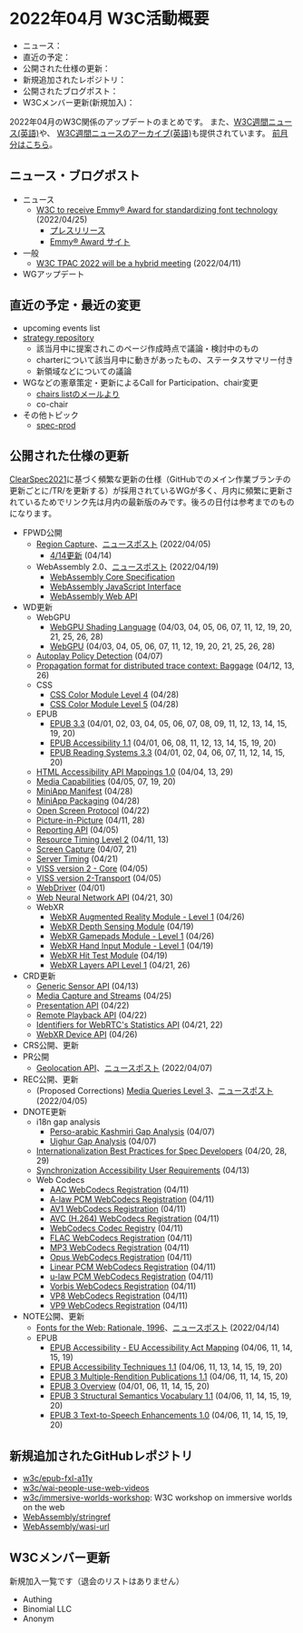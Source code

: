 # 2022年04月 W3C活動概要

- ニュース：
- 直近の予定：
- 公開された仕様の更新：
- 新規追加されたレポジトリ：
- 公開されたブログポスト：
- W3Cメンバー更新(新規加入)：

2022年04月のW3C関係のアップデートのまとめです。
また、[W3C週間ニュース(英語)](https://www.w3.org/News/Public/)や、
[W3C週間ニュースのアーカイブ(英語)](https://lists.w3.org/Archives/Public/w3c-announce/2022AprJun/subject.html)も提供されています。
[前月分はこちら](202203.md)。

## ニュース・ブログポスト

* ニュース
  * [W3C to receive Emmy® Award for standardizing font technology](https://www.w3.org/blog/news/archives/9514) (2022/04/25)
    * [プレスリリース](https://www.w3.org/2022/04/pressrelease-woff-emmyaward.html.en)
    * [Emmy® Award サイト](https://theemmys.tv/tech-73rd-award-recipients/)
* 一般
  * [W3C TPAC 2022 will be a hybrid meeting](https://www.w3.org/blog/news/archives/9503) (2022/04/11)
* WGアップデート

## 直近の予定・最近の変更

* upcoming events list
* [strategy repository](https://github.com/w3c/strategy/issues)
  * 該当月中に提案されこのページ作成時点で議論・検討中のもの
  * charterについて該当月中に動きがあったもの、ステータスサマリー付き
  * 新領域などについての議論
* WGなどの憲章策定・更新によるCall for Participation、chair変更
  * [chairs listのメールより](https://lists.w3.org/Archives/Member/chairs/)
  * co-chair
* その他トピック
  * [spec-prod](https://lists.w3.org/Archives/Public/spec-prod/)

## 公開された仕様の更新

[ClearSpec2021](https://github.com/w3c/tr-pages/blob/main/clearspec2021.md)に基づく頻繁な更新の仕様（GitHubでのメイン作業ブランチの更新ごとに/TR/を更新する）が採用されているWGが多く、月内に頻繁に更新されているためでリンク先は月内の最新版のみです。後ろの日付は参考までのものになります。

* FPWD公開
  * [Region Capture](https://www.w3.org/TR/2022/WD-mediacapture-region-20220405/)、[ニュースポスト](https://www.w3.org/blog/news/archives/9492) (2022/04/05)
    * [4/14更新](https://www.w3.org/TR/2022/WD-mediacapture-region-20220414/) (04/14)
  * WebAssembly 2.0、[ニュースポスト](https://www.w3.org/blog/news/archives/9509) (2022/04/19)
    * [WebAssembly Core Specification](https://www.w3.org/TR/2022/WD-wasm-core-2-20220419/)
    * [WebAssembly JavaScript Interface](https://www.w3.org/TR/2022/WD-wasm-js-api-2-20220419/)
    * [WebAssembly Web API](https://www.w3.org/TR/2022/WD-wasm-web-api-2-20220419/)
* WD更新
  * WebGPU
    * [WebGPU Shading Language](https://www.w3.org/TR/2022/WD-WGSL-20220428/) (04/03, 04, 05, 06, 07, 11, 12, 19, 20, 21, 25, 26, 28)
    * [WebGPU](https://www.w3.org/TR/2022/WD-webgpu-20220428/) (04/03, 04, 05, 06, 07, 11, 12, 19, 20, 21, 25, 26, 28)
  * [Autoplay Policy Detection](https://www.w3.org/TR/2022/WD-autoplay-detection-20220407/) (04/07)
  * [Propagation format for distributed trace context: Baggage](https://www.w3.org/TR/2022/WD-baggage-20220426/) (04/12, 13, 26)
  * CSS
    * [CSS Color Module Level 4](https://www.w3.org/TR/2022/WD-css-color-4-20220428/) (04/28)
    * [CSS Color Module Level 5](https://www.w3.org/TR/2022/WD-css-color-5-20220428/) (04/28)
  * EPUB
    * [EPUB 3.3](https://www.w3.org/TR/2022/WD-epub-33-20220420/) (04/01, 02, 03, 04, 05, 06, 07, 08, 09, 11, 12, 13, 14, 15, 19, 20)
    * [EPUB Accessibility 1.1](https://www.w3.org/TR/2022/WD-epub-a11y-11-20220420/) (04/01, 06, 08, 11, 12, 13, 14, 15, 19, 20)
    * [EPUB Reading Systems 3.3](https://www.w3.org/TR/2022/WD-epub-rs-33-20220420/) (04/01, 02, 04, 06, 07, 11, 12, 14, 15, 20)
  * [HTML Accessibility API Mappings 1.0](https://www.w3.org/TR/2022/WD-html-aam-1.0-20220429/) (04/04, 13, 29)
  * [Media Capabilities](https://www.w3.org/TR/2022/WD-media-capabilities-20220420/) (04/05, 07, 19, 20)
  * [MiniApp Manifest](https://www.w3.org/TR/2022/WD-miniapp-manifest-20220428/) (04/28)
  * [MiniApp Packaging](https://www.w3.org/TR/2022/WD-miniapp-packaging-20220428/) (04/28)
  * [Open Screen Protocol](https://www.w3.org/TR/2022/WD-openscreenprotocol-20220422/) (04/22)
  * [Picture-in-Picture](https://www.w3.org/TR/2022/WD-picture-in-picture-20220428/) (04/11, 28)
  * [Reporting API](https://www.w3.org/TR/2022/WD-reporting-1-20220405/) (04/05)
  * [Resource Timing Level 2](https://www.w3.org/TR/2022/WD-resource-timing-2-20220413/) (04/11, 13)
  * [Screen Capture](https://www.w3.org/TR/2022/WD-screen-capture-20220421/) (04/07, 21)
  * [Server Timing](https://www.w3.org/TR/2022/WD-server-timing-20220421/) (04/21)
  * [VISS version 2 - Core](https://www.w3.org/TR/2022/WD-viss2-core-20220405/) (04/05)
  * [VISS version 2-Transport](https://www.w3.org/TR/2022/WD-viss2-transport-20220405/) (04/05)
  * [WebDriver](https://www.w3.org/TR/2022/WD-webdriver2-20220401/) (04/01)
  * [Web Neural Network API](https://www.w3.org/TR/2022/WD-webnn-20220430/) (04/21, 30)
  * WebXR
    * [WebXR Augmented Reality Module - Level 1](https://www.w3.org/TR/2022/WD-webxr-ar-module-1-20220426/) (04/26)
    * [WebXR Depth Sensing Module](https://www.w3.org/TR/2022/WD-webxr-depth-sensing-1-20220419/) (04/19)
    * [WebXR Gamepads Module - Level 1](https://www.w3.org/TR/2022/WD-webxr-gamepads-module-1-20220426/) (04/26)
    * [WebXR Hand Input Module - Level 1](https://www.w3.org/TR/2022/WD-webxr-hand-input-1-20220419/) (04/19)
    * [WebXR Hit Test Module](https://www.w3.org/TR/2022/WD-webxr-hit-test-1-20220419/) (04/19)
    * [WebXR Layers API Level 1](https://www.w3.org/TR/2022/WD-webxrlayers-1-20220426/) (04/21, 26)
* CRD更新
  * [Generic Sensor API](https://www.w3.org/TR/2022/CRD-generic-sensor-20220413/) (04/13)
  * [Media Capture and Streams](https://www.w3.org/TR/2022/CRD-mediacapture-streams-20220425/) (04/25)
  * [Presentation API](https://www.w3.org/TR/2022/CRD-presentation-api-20220422/) (04/22)
  * [Remote Playback API](https://www.w3.org/TR/2022/CRD-remote-playback-20220422/) (04/22)
  * [Identifiers for WebRTC's Statistics API](https://www.w3.org/TR/2022/CRD-webrtc-stats-20220422/) (04/21, 22)
  * [WebXR Device API](https://www.w3.org/TR/2022/CRD-webxr-20220426/) (04/26)
* CRS公開、更新
* PR公開
  * [Geolocation API](https://www.w3.org/TR/2022/PR-geolocation-20220407/)、[ニュースポスト](https://www.w3.org/blog/news/archives/9501) (2022/04/07)
* REC公開、更新
  * (Proposed Corrections) [Media Queries Level 3](https://www.w3.org/TR/2022/REC-mediaqueries-3-20220405/)、[ニュースポスト](https://www.w3.org/blog/news/archives/9494) (2022/04/05)
* DNOTE更新
  * i18n gap analysis
    * [Perso-arabic Kashmiri Gap Analysis](https://www.w3.org/TR/2022/DNOTE-arab-ks-gap-20220407/) (04/07)
    * [Uighur Gap Analysis](https://www.w3.org/TR/2022/DNOTE-arab-ug-gap-20220407/) (04/07)
  * [Internationalization Best Practices for Spec Developers](https://www.w3.org/TR/2022/DNOTE-international-specs-20220429/) (04/20, 28, 29)
  * [Synchronization Accessibility User Requirements](https://www.w3.org/TR/2022/DNOTE-saur-20220413/) (04/13)
  * Web Codecs
    * [AAC WebCodecs Registration](https://www.w3.org/TR/2022/DNOTE-webcodecs-aac-codec-registration-20220411/) (04/11)
    * [A-law PCM WebCodecs Registration](https://www.w3.org/TR/2022/DNOTE-webcodecs-alaw-codec-registration-20220411/) (04/11)
    * [AV1 WebCodecs Registration](https://www.w3.org/TR/2022/DNOTE-webcodecs-av1-codec-registration-20220411/) (04/11)
    * [AVC (H.264) WebCodecs Registration](https://www.w3.org/TR/2022/DNOTE-webcodecs-avc-codec-registration-20220411/) (04/11)
    * [WebCodecs Codec Registry](https://www.w3.org/TR/2022/DNOTE-webcodecs-codec-registry-20220411/) (04/11)
    * [FLAC WebCodecs Registration](https://www.w3.org/TR/2022/DNOTE-webcodecs-flac-codec-registration-20220411/) (04/11)
    * [MP3 WebCodecs Registration](https://www.w3.org/TR/2022/DNOTE-webcodecs-mp3-codec-registration-20220411/) (04/11)
    * [Opus WebCodecs Registration](https://www.w3.org/TR/2022/DNOTE-webcodecs-opus-codec-registration-20220411/) (04/11)
    * [Linear PCM WebCodecs Registration](https://www.w3.org/TR/2022/DNOTE-webcodecs-pcm-codec-registration-20220411/) (04/11)
    * [u-law PCM WebCodecs Registration](https://www.w3.org/TR/2022/DNOTE-webcodecs-ulaw-codec-registration-20220411/) (04/11)
    * [Vorbis WebCodecs Registration](https://www.w3.org/TR/2022/DNOTE-webcodecs-vorbis-codec-registration-20220411/) (04/11)
    * [VP8 WebCodecs Registration](https://www.w3.org/TR/2022/DNOTE-webcodecs-vp8-codec-registration-20220411/) (04/11)
    * [VP9 WebCodecs Registration](https://www.w3.org/TR/2022/DNOTE-webcodecs-vp9-codec-registration-20220411/) (04/11)
* NOTE公開、更新
  * [Fonts for the Web: Rationale, 1996](https://www.w3.org/TR/2022/NOTE-font-rationale-20220414/)、[ニュースポスト](https://www.w3.org/blog/news/archives/9507) (2022/04/14)
  * EPUB
    * [EPUB Accessibility - EU Accessibility Act Mapping](https://www.w3.org/TR/2022/NOTE-epub-a11y-eaa-mapping-20220419/) (04/06, 11, 14, 15, 19)
    * [EPUB Accessibility Techniques 1.1](https://www.w3.org/TR/2022/NOTE-epub-a11y-tech-11-20220420/) (04/06, 11, 13, 14, 15, 19, 20)
    * [EPUB 3 Multiple-Rendition Publications 1.1](https://www.w3.org/TR/2022/NOTE-epub-multi-rend-11-20220420/) (04/06, 11, 14, 15, 20)
    * [EPUB 3 Overview](https://www.w3.org/TR/2022/NOTE-epub-overview-33-20220420/) (04/01, 06, 11, 14, 15, 20)
    * [EPUB 3 Structural Semantics Vocabulary 1.1](https://www.w3.org/TR/2022/NOTE-epub-ssv-11-20220420/) (04/06, 11, 14, 15, 19, 20)
    * [EPUB 3 Text-to-Speech Enhancements 1.0](https://www.w3.org/TR/2022/NOTE-epub-tts-10-20220420/) (04/06, 11, 14, 15, 19, 20)

## 新規追加されたGitHubレポジトリ

* [w3c/epub-fxl-a11y](https://github.com/w3c/epub-fxl-a11y)
* [w3c/wai-people-use-web-videos](https://github.com/w3c/wai-people-use-web-videos)
* [w3c/immersive-worlds-workshop](https://github.com/w3c/immersive-worlds-workshop): W3C workshop on immersive worlds on the web
* [WebAssembly/stringref](https://github.com/WebAssembly/stringref)
* [WebAssembly/wasi-url](https://github.com/WebAssembly/wasi-url)

## W3Cメンバー更新

新規加入一覧です（退会のリストはありません）

* Authing
* Binomial LLC
* Anonym
